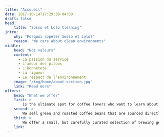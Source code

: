 ```yaml
---
title: "Accoueil"
date: 2017-10-14T17:29:30-04:00
draft: false
head:
    title: "Sosso et Lolo Cleaning"
intro:
    why: "Porquoi appeler Sosso et Lolo?"
    reason: "We care about clean environments"
middle:
    head: "Nos valeurs"
    content:
      - La passion du service
      - L’amour des pitous
      - L’honnêteté
      - La rigueur
      - Le respect de l’environnement
    image: "/img/home/about-section.jpg"
    link: "Read more"
offers:
    head: "What we offer"
    first: >
        is the ultimate spot for coffee lovers who want to learn about their java’s origin and support the farmers that grew it. We take coffee production, roasting and brewing seriously and we’re glad to pass that knowledge to anyone.
    second: >
        We sell green and roasted coffee beans that are sourced directly from independent farmers and farm cooperatives. We’re proud to offer a variety of coffee beans grown with great care for the environment and local communities. Check our post or contact us directly for current availability.
    third: >
        We offer a small, but carefully curated selection of brewing gear and tools for every taste and experience level. No matter if you roast your own beans or just bought your first french press, you’ll find a gadget to fall in love with in our shop.
    link: 
---
```

